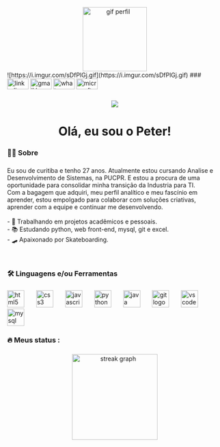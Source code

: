 <div align="center">
  <img height="150" src="" alt="gif perfil"  />
</div>
![https://i.imgur.com/sDfPlGj.gif](https://i.imgur.com/sDfPlGj.gif)
###

<div align="left">
  <img src="https://raw.githubusercontent.com/maurodesouza/profile-readme-generator/master/src/assets/icons/social/linkedin/default.svg" width="50" height="25" alt="linkedin logo"  />
  <img src="https://raw.githubusercontent.com/maurodesouza/profile-readme-generator/master/src/assets/icons/social/gmail/default.svg" width="50" height="25" alt="gmail logo"  />
  <img src="https://raw.githubusercontent.com/maurodesouza/profile-readme-generator/master/src/assets/icons/social/whatsapp/default.svg" width="50" height="25" alt="whatsapp logo"  />
  <img src="https://raw.githubusercontent.com/maurodesouza/profile-readme-generator/master/src/assets/icons/social/microsoft-outlook/default.svg" width="50" height="25" alt="microsoft-outlook logo"  />
</div>

###

<div align="center">
  <img src="https://visitor-badge.laobi.icu/badge?page_id=peter-bueno.peter-bueno&"  />
</div>

###

<h1 align="center">Olá, eu sou o Peter!</h1>

###

<h3 align="left">👩‍💻  Sobre</h3>

###

<p align="left">Eu sou de curitiba e tenho 27 anos. Atualmente estou cursando Analise e Desenvolvimento de Sistemas, na PUCPR. E estou a procura de uma oportunidade para consolidar minha  transição da Industria para TI.<br>    Com a bagagem que adquiri, meu perfil analítico e meu fascínio em aprender, estou empolgado para colaborar com  soluções  criativas, aprender com a equipe e continuar me desenvolvendo.<br><br>- 🔭  Trabalhando em projetos acadêmicos e pessoais.<br>- 📚 Estudando python, web front-end, mysql, git e excel. <br>- 🛹 Apaixonado por Skateboarding.</p><br>

###



<h3 align="left">🛠 Linguagens e/ou Ferramentas</h3>

###

<div align="left">
  <img src="https://cdn.jsdelivr.net/gh/devicons/devicon/icons/html5/html5-original.svg" height="40" alt="html5 logo"  />
  <img width="20" />
  <img src="https://cdn.jsdelivr.net/gh/devicons/devicon/icons/css3/css3-original.svg" height="40" alt="css3 logo"  />
  <img width="20" />
  <img src="https://cdn.jsdelivr.net/gh/devicons/devicon/icons/javascript/javascript-original.svg" height="40" alt="javascript logo"  />
  <img width="20" />
  <img src="https://cdn.jsdelivr.net/gh/devicons/devicon/icons/python/python-original.svg" height="40" alt="python logo"  />
  <img width="20" />
  <img src="https://cdn.jsdelivr.net/gh/devicons/devicon/icons/java/java-original.svg" height="40" alt="java logo"  />
  <img width="20" />
  <img src="https://cdn.jsdelivr.net/gh/devicons/devicon/icons/git/git-original.svg" height="40" alt="git logo"  />
  <img width="20" />
  <img src="https://cdn.jsdelivr.net/gh/devicons/devicon/icons/vscode/vscode-original.svg" height="40" alt="vscode logo"  />
  <img width="20" />
  <img src="https://cdn.jsdelivr.net/gh/devicons/devicon/icons/mysql/mysql-original.svg" height="40" alt="mysql logo"  />
</div>

###

<h3 align="left">🔥   Meus status :</h3>

###

<div align="center">
  <img src="https://streak-stats.demolab.com?user=peter-bueno&locale=en&mode=daily&theme=github_dark&hide_border=true&border_radius=20&date_format=M%20j%5B,%20Y%5D&order=3" height="200" alt="streak graph"  />
</div>

###
